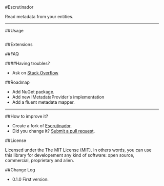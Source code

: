#Escrutinador

Read metadata from your entities.

--------

##Usage
```csharp

```

##Extensions

##FAQ

####Having troubles? 
 - Ask on [Stack Overflow](http://stackoverflow.com/search?q=Escrutinador)

##Roadmap

  - Add NuGet package.
  - Add new IMetadataProvider's implementation
  - Add a fluent metadata mapper.
 
--------

##How to improve it?
- Create a fork of [Escrutinador](https://github.com/giacomelli/Escrutinador/fork). 
- Did you change it? [Submit a pull request](https://github.com/giacomelli/Escrutinador/pull/new/master).


##License

Licensed under the The MIT License (MIT).
In others words, you can use this library for developement any kind of software: open source, commercial, proprietary and alien.


##Change Log
 - 0.1.0 First version.
